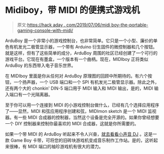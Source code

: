 # Midiboy，带 MIDI 的便携式游戏机

> 原文:[https://hack aday . com/2019/07/06/midi boy-the-portable-gaming-console-with-midi/](https://hackaday.com/2019/07/06/midiboy-the-portable-gaming-console-with-midi/)

ArduBoy 是一个非常小的游戏控制台，也非常简单。它只是一个小型、廉价的单色有机发光二极管显示器，一个带有 Arduino 衍生固件的微控制器和几个按钮。就是这样，但有了这些简单的成分，ArduBoy 周围的社区已经创建了一个可行的游戏平台。它现在有墨盒，一个版本有一个曲柄。现在，MIDIboy 正将类似 ArduBoy 的东西带入电子音乐世界。

在 MIDIboy 里面是你从任何对 ArduBoy 原理图的回顾中所期待的。有六个按钮，一个扬声器，一个 USB 端口和一个 SPI 有机发光二极管显示器。除此之外，还有两个大的 chonkin' DIN-5 端口用于 MIDI 输入和 MIDI 输出，是的，MIDI 输入端口有一个光隔离器。

至于你可以用一个连接到 MIDI 的小游戏控制台做什么，已经有几个选择应用程序了——显然，MIDI 和弦应用程序创建和弦，MIDImon sketch 是一个 MIDI 监视器。有一些 MIDI 合成器的控制器，当然这个设备是完全开源的。如果你曾经想要一个 DIY 控制器来控制你最喜欢的 MIDI 合成器，这就是你所需要的。

如果一个带 MIDI 的 ArduBoy 听起来不令人兴奋，[就去看看小声音 DJ](https://www.littlesounddj.com/lsd/index.php) 。这是一款 Game Boy 卡带，可将您的旧砖块游戏机变成音乐制作工作站。是的，这听起来很棒，有 MIDI 端口的袖珍游戏机有很大的潜力。